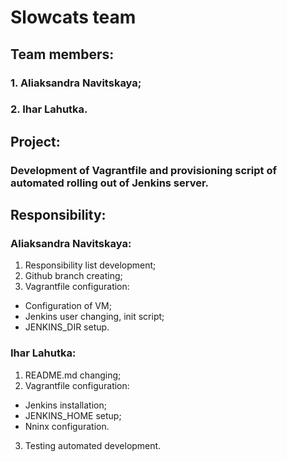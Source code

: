 
# Slowcats team

## Team members:
### 1. Aliaksandra Navitskaya;
### 2. Ihar Lahutka.

## Project:
### Development of Vagrantfile and provisioning script of automated rolling out of Jenkins server.

## Responsibility:

### Aliaksandra Navitskaya:
1. Responsibility list development;
2. Github branch creating;
3. Vagrantfile configuration:
 - Configuration of VM;
 - Jenkins user changing, init script;
 - JENKINS_DIR setup.
 
### Ihar Lahutka:
1. README.md changing;
2.  Vagrantfile configuration:
 - Jenkins installation;
 - JENKINS_HOME setup;
 - Nninx configuration.
3. Testing automated development.

